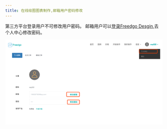 ```yaml
---
title: 在线绘图图表制作,邮箱用户密码修改
---
```

第三方平台登录用户不可修改用户密码。
邮箱用户可以[登录Freedgo Desgin](https://www.freedgo.com/login.html "登录"),去个人中心修改密码。

![修改密码](/public/themes/freedgo/usercenter.png "修改密码")